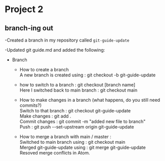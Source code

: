 # Project 2

## branch-ing out

-Created a branch in my  repository called `git-guide-update` </br>

-Updated git guide.md and added the following: </br>

- Branch</br>
  - How to create a branch</br>
    A new branch is created using :  git checkout -b git-guide-update</br>
  - how to switch to a branch :        git checkout [branch name] </br>
    Here I switched back to main branch : git checkout main </br>

  - How to make changes in a branch (what happens, do you still need commits?) </br>
    Switch to that branch :     git checkout git-guide-update </br>
    Make changes :              git add . </br>
    Commit changes :            git commit -m "added new file to branch" </br>
    Push :                      git push  --set-upstream origin git-guide-update </br>

  
  - How to merge a branch with main / master : </br>
    Switched to main branch  using  : git checkout main </br>
    Merged git-guide-update using : git merge git-guide-update </br>
    Resoved merge conflicts in Atom.

